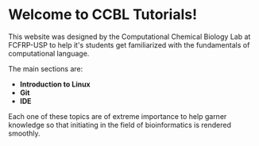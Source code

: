 # Welcome to CCBL Tutorials!

This website was designed by the Computational Chemical Biology Lab at FCFRP-USP to help it's students get familiarized with the fundamentals of computational language.

The main sections are:

-  **Introduction to Linux**
-  **Git**
-  **IDE**

Each one of these topics are of extreme importance to help garner knowledge so that initiating in the field of bioinformatics is rendered smoothly.
